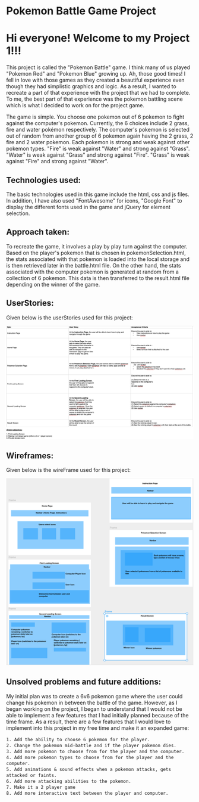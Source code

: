 # Pokemon Battle Game Project

# Hi everyone! Welcome to my Project 1!!!

This project is called the "Pokemon Battle" game. I think many of us played "Pokemon Red" and "Pokemon Blue" growing up. Ah, those good times! I fell in love with those games as they created a beautiful experience even though they had simplistic graphics and logic. As a result, I wanted to recreate a part of that experience with the project that we had to complete. To me, the best part of that experience was the pokemon battling scene which is what I decided to work on for the project game.

The game is simple. You choose one pokemon out of 6 pokemon to fight against the computer's pokemon. Currently, the 6 choices include 2 grass, fire and water pokémon respectively. The computer's pokemon is selected out of random from another group of 6 pokemon again having the 2 grass, 2 fire and 2 water pokemon. Each pokemon is strong and weak against other pokemon types. "Fire" is weak against "Water" and strong against "Grass". "Water" is weak against "Grass" and strong against "Fire". "Grass" is weak against "Fire" and strong against "Water".


## Technologies used:

The basic technologies used in this game include the html, css and js files. In addition, I have also used "FontAwesome" for icons, "Google Font" to display the different fonts used in the game and jQuery for element selection. 


## Approach taken:

To recreate the game, it involves a play by play turn against the computer. Based on the player's pokemon that is chosen in pokemonSelection.html, the stats associated with that pokemon is loaded into the local storage and is then retrieved later in the battle.html file. On the other hand, the stats associated with the computer pokemon is generated at random from a collection of 6 pokemon. This data is then transferred to the result.html file depending on the winner of the game. 


## UserStories:

Given below is the userStories used for this project:

![UserStories Screenshot](https://github.com/Akshay199456/Project-1/blob/master/Additional%20Files/userStories%20Screenshot.png) 

## Wireframes:

Given below is the wireFrame used for this project:

![wireFrame Screenshot](https://github.com/Akshay199456/Project-1/blob/master/Additional%20Files/wireframe%20Screenshot.png)

## Unsolved problems and future additions:

My initial plan was to create a 6v6 pokemon game where the user could change his pokemon in between the battle of the game. However, as I began working on the project, I began to understand that I would not be able to implement a few features that I had initially planned because of the time frame. As a result, there are a few features that I would love to implement into this project in my free time and make it an expanded game:

	1. Add the ability to choose 6 pokemon for the player.
	2. Change the pokemon mid-battle and if the player pokemon dies.
	3. Add more pokemon to choose from for the player and the computer.
	4. Add more pokemon types to choose from for the player and the computer.
	5. Add animations & sound effects when a pokemon attacks, gets attacked or faints.
	6. Add more attacking abilities to the pokemon.
	7. Make it a 2 player game
	8. Add more interactive text between the player and computer.


